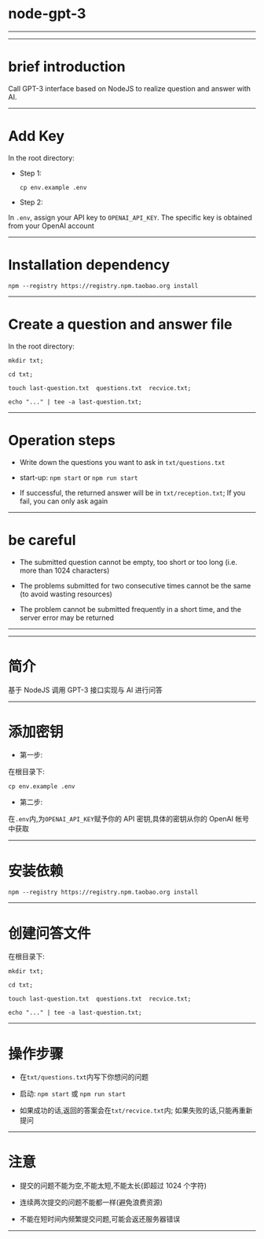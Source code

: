 # node-gpt-3

<hr>
<hr>

# brief introduction

Call GPT-3 interface based on NodeJS to realize question and answer with AI.

<hr>

# Add Key

In the root directory:

- Step 1:

  ```
  cp env.example .env
  ```

- Step 2:

In `.env`, assign your API key to `OPENAI_API_KEY`. The specific key is obtained from your OpenAI account

<hr>

# Installation dependency

```
npm --registry https://registry.npm.taobao.org install
```

<hr>

# Create a question and answer file

In the root directory:

```
mkdir txt;

cd txt;

touch last-question.txt  questions.txt  recvice.txt;

echo "..." | tee -a last-question.txt;
```

<hr>

# Operation steps

- Write down the questions you want to ask in `txt/questions.txt`

- start-up: `npm start` or `npm run start`

- If successful, the returned answer will be in `txt/reception.txt`; If you fail, you can only ask again

<hr>

# be careful

- The submitted question cannot be empty, too short or too long (i.e. more than 1024 characters)

- The problems submitted for two consecutive times cannot be the same (to avoid wasting resources)

- The problem cannot be submitted frequently in a short time, and the server error may be returned

<hr>
<hr>

# 简介

基于 NodeJS 调用 GPT-3 接口实现与 AI 进行问答

<hr>

# 添加密钥

- 第一步:

在根目录下:

```
cp env.example .env
```

- 第二步:

在`.env`内,为`OPENAI_API_KEY`赋予你的 API 密钥,具体的密钥从你的 OpenAI 帐号中获取

<hr>

# 安装依赖

```
npm --registry https://registry.npm.taobao.org install
```

<hr>

# 创建问答文件

在根目录下:

```
mkdir txt;

cd txt;

touch last-question.txt  questions.txt  recvice.txt;

echo "..." | tee -a last-question.txt;
```

<hr>

# 操作步骤

- 在`txt/questions.txt`内写下你想问的问题

- 启动: `npm start` 或 `npm run start`

- 如果成功的话,返回的答案会在`txt/recvice.txt`内; 如果失败的话,只能再重新提问

<hr>

# 注意

- 提交的问题不能为空,不能太短,不能太长(即超过 1024 个字符)

- 连续两次提交的问题不能都一样(避免浪费资源)

- 不能在短时间内频繁提交问题,可能会返还服务器错误

<hr>
